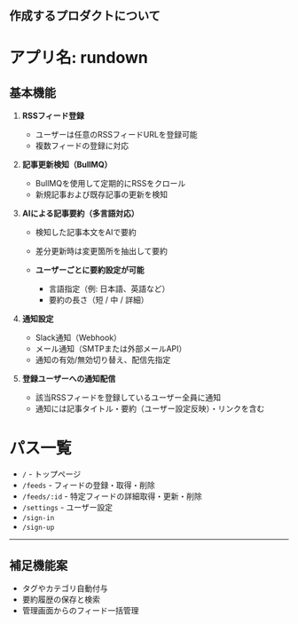 ## 作成するプロダクトについて

# アプリ名: rundown

## 基本機能

1. **RSSフィード登録**

   * ユーザーは任意のRSSフィードURLを登録可能
   * 複数フィードの登録に対応

2. **記事更新検知（BullMQ）**

   * BullMQを使用して定期的にRSSをクロール
   * 新規記事および既存記事の更新を検知

3. **AIによる記事要約（多言語対応）**

   * 検知した記事本文をAIで要約
   * 差分更新時は変更箇所を抽出して要約
   * **ユーザーごとに要約設定が可能**

     * 言語指定（例: 日本語、英語など）
     * 要約の長さ（短 / 中 / 詳細）

4. **通知設定**

   * Slack通知（Webhook）
   * メール通知（SMTPまたは外部メールAPI）
   * 通知の有効/無効切り替え、配信先指定

5. **登録ユーザーへの通知配信**

   * 該当RSSフィードを登録しているユーザー全員に通知
   * 通知には記事タイトル・要約（ユーザー設定反映）・リンクを含む


# パス一覧
- `/` - トップページ
- `/feeds` - フィードの登録・取得・削除
- `/feeds/:id` - 特定フィードの詳細取得・更新・削除
- `/settings` - ユーザー設定
- `/sign-in`
- `/sign-up`

---

## 補足機能案

* タグやカテゴリ自動付与
* 要約履歴の保存と検索
* 管理画面からのフィード一括管理